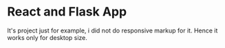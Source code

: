 # React and Flask App

It's project just for example, i did not do responsive markup for it. 
Hence it works only for desktop size.
